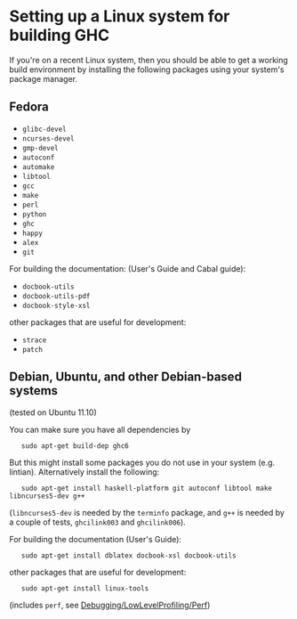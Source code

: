 


# Setting up a Linux system for building GHC



If you're on a recent Linux system, then you should be able to get a working build environment by installing the following packages using your system's package manager.


## Fedora


- `glibc-devel`
- `ncurses-devel`
- `gmp-devel`
- `autoconf`
- `automake`
- `libtool`
- `gcc`
- `make`
- `perl`
- `python`
- `ghc`
- `happy`
- `alex`
- `git`


For building the documentation: (User's Guide and Cabal guide):


- `docbook-utils`
- `docbook-utils-pdf`
- `docbook-style-xsl`


other packages that are useful for development:


- `strace`
- `patch`

## Debian, Ubuntu, and other Debian-based systems



(tested on Ubuntu 11.10)



You can make sure you have all dependencies by


```wiki
   sudo apt-get build-dep ghc6
```


But this might install some packages you do not use in your system (e.g. lintian).  Alternatively install the following:


```wiki
   sudo apt-get install haskell-platform git autoconf libtool make libncurses5-dev g++
```


(`libncurses5-dev` is needed by the `terminfo` package, and `g++` is needed by a couple of tests, `ghcilink003` and `ghcilink006`).



For building the documentation (User's Guide):


```wiki
   sudo apt-get install dblatex docbook-xsl docbook-utils
```


other packages that are useful for development:


```wiki
   sudo apt-get install linux-tools
```


(includes `perf`, see [Debugging/LowLevelProfiling/Perf](debugging/low-level-profiling/perf))


